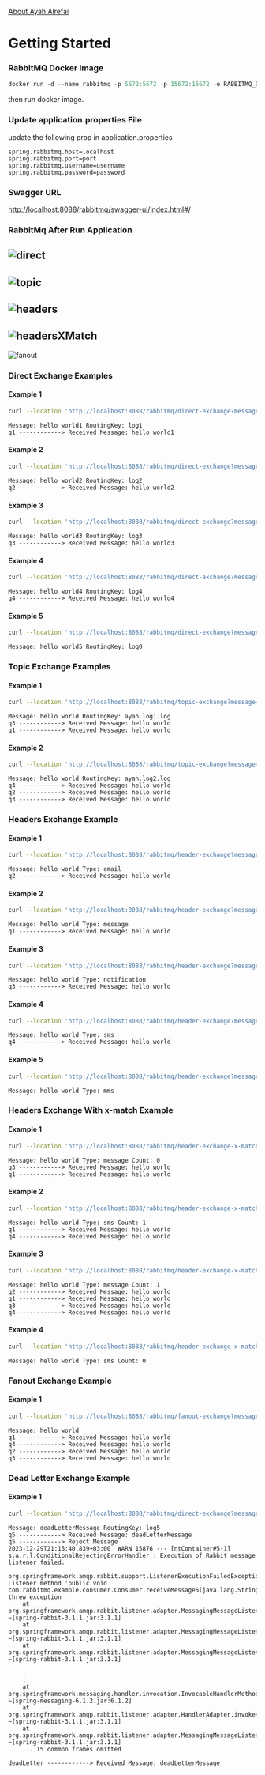 [About Ayah Alrefai](https://github.com/AyahAlrifai/AyahAlrifai/blob/main/README.md)

# Getting Started

### RabbitMQ Docker Image

```powershell
docker run -d --name rabbitmq -p 5672:5672 -p 15672:15672 -e RABBITMQ_DEFAULT_USER=userName -e RABBITMQ_DEFAULT_PASS=password rabbitmq:3.12-management
```
then run docker image.

### Update application.properties File
update the following prop in application.properties

```properties
spring.rabbitmq.host=localhost
spring.rabbitmq.port=port
spring.rabbitmq.username=username
spring.rabbitmq.password=password
```

### Swagger URL

[http://localhost:8088/rabbitmq/swagger-ui/index.html#/](http://localhost:8088/rabbitmq/swagger-ui/index.html#/)

### RabbitMq After Run Application

![direct](./img/direct.png)
---
![topic](./img/topic.png)
---
![headers](./img/headers.png)
---
![headersXMatch](./img/headers_x_match.png)
---
![fanout](./img/fanout.png)

### Direct Exchange Examples

#### Example 1
```bash
curl --location 'http://localhost:8088/rabbitmq/direct-exchange?message=hello%20world1&routingKey=log1'
```

```text
Message: hello world1 RoutingKey: log1
q1 ------------> Received Message: hello world1
```

#### Example 2
```bash
curl --location 'http://localhost:8088/rabbitmq/direct-exchange?message=hello%20world2&routingKey=log2'
```

```text
Message: hello world2 RoutingKey: log2
q2 ------------> Received Message: hello world2
```

#### Example 3
```bash
curl --location 'http://localhost:8088/rabbitmq/direct-exchange?message=hello%20world3&routingKey=log3'
```

```text
Message: hello world3 RoutingKey: log3
q3 ------------> Received Message: hello world3
```

#### Example 4
```bash
curl --location 'http://localhost:8088/rabbitmq/direct-exchange?message=hello%20world4&routingKey=log4'
```

```text
Message: hello world4 RoutingKey: log4
q4 ------------> Received Message: hello world4
```

#### Example 5
```bash
curl --location 'http://localhost:8088/rabbitmq/direct-exchange?message=hello%20world5&routingKey=log0'
```

```text
Message: hello world5 RoutingKey: log0
```

### Topic Exchange Examples

#### Example 1
```bash
curl --location 'http://localhost:8088/rabbitmq/topic-exchange?message=hello%20world&routingKey=ayah.log1.log'
```

```text
Message: hello world RoutingKey: ayah.log1.log
q3 ------------> Received Message: hello world
q1 ------------> Received Message: hello world
```

#### Example 2
```bash
curl --location 'http://localhost:8088/rabbitmq/topic-exchange?message=hello%20world&routingKey=ayah.log2.log'
```

```text
Message: hello world RoutingKey: ayah.log2.log
q4 ------------> Received Message: hello world
q2 ------------> Received Message: hello world
q3 ------------> Received Message: hello world
```

### Headers Exchange Example

#### Example 1
```bash
curl --location 'http://localhost:8088/rabbitmq/header-exchange?message=hello%20world&type=email'
```

```text
Message: hello world Type: email
q2 ------------> Received Message: hello world
```

#### Example 2

```bash
curl --location 'http://localhost:8088/rabbitmq/header-exchange?message=hello%20world&type=message'
```

```text
Message: hello world Type: message
q1 ------------> Received Message: hello world
```

#### Example 3
```bash
curl --location 'http://localhost:8088/rabbitmq/header-exchange?message=hello%20world&type=notification'
```

```text
Message: hello world Type: notification
q3 ------------> Received Message: hello world
```

#### Example 4
```bash
curl --location 'http://localhost:8088/rabbitmq/header-exchange?message=hello%20world&type=sms'
```

```text
Message: hello world Type: sms
q4 ------------> Received Message: hello world
```

#### Example 5
```bash
curl --location 'http://localhost:8088/rabbitmq/header-exchange?message=hello%20world&type=mms'
```

```text
Message: hello world Type: mms
```

### Headers Exchange With x-match Example

#### Example 1
```bash
curl --location 'http://localhost:8088/rabbitmq/header-exchange-x-match?message=hello%20world&type=message&count=0'
```

```text
Message: hello world Type: message Count: 0
q3 ------------> Received Message: hello world
q1 ------------> Received Message: hello world
```

#### Example 2

```bash
curl --location 'http://localhost:8088/rabbitmq/header-exchange-x-match?message=hello%20world&type=sms&count=1'
```

```text
Message: hello world Type: sms Count: 1
q1 ------------> Received Message: hello world
q4 ------------> Received Message: hello world
```

#### Example 3
```bash
curl --location 'http://localhost:8088/rabbitmq/header-exchange-x-match?message=hello%20world&type=message&count=1'
```

```text
Message: hello world Type: message Count: 1
q2 ------------> Received Message: hello world
q1 ------------> Received Message: hello world
q3 ------------> Received Message: hello world
q4 ------------> Received Message: hello world
```

#### Example 4
```bash
curl --location 'http://localhost:8088/rabbitmq/header-exchange-x-match?message=hello%20world&type=sms&count=0'
```

```text
Message: hello world Type: sms Count: 0
```

### Fanout Exchange Example

#### Example 1
```bash
curl --location 'http://localhost:8088/rabbitmq/fanout-exchange?message=hello%20world'
```

```text
Message: hello world
q1 ------------> Received Message: hello world
q4 ------------> Received Message: hello world
q2 ------------> Received Message: hello world
q3 ------------> Received Message: hello world
```

### Dead Letter Exchange Example

#### Example 1
```bash
curl --location 'http://localhost:8088/rabbitmq/direct-exchange?message=deadLetterMessage&routingKey=log5'
```

```text
Message: deadLetterMessage RoutingKey: log5
q5 ------------> Received Message: deadLetterMessage
q5 ------------> Reject Message
2023-12-29T21:15:40.839+03:00  WARN 15876 --- [ntContainer#5-1] s.a.r.l.ConditionalRejectingErrorHandler : Execution of Rabbit message listener failed.

org.springframework.amqp.rabbit.support.ListenerExecutionFailedException: Listener method 'public void com.rabbitmq.example.consumer.Consumer.receiveMessage5(java.lang.String)' threw exception
	at org.springframework.amqp.rabbit.listener.adapter.MessagingMessageListenerAdapter.invokeHandler(MessagingMessageListenerAdapter.java:286) ~[spring-rabbit-3.1.1.jar:3.1.1]
	at org.springframework.amqp.rabbit.listener.adapter.MessagingMessageListenerAdapter.invokeHandlerAndProcessResult(MessagingMessageListenerAdapter.java:224) ~[spring-rabbit-3.1.1.jar:3.1.1]
	at org.springframework.amqp.rabbit.listener.adapter.MessagingMessageListenerAdapter.onMessage(MessagingMessageListenerAdapter.java:149) ~[spring-rabbit-3.1.1.jar:3.1.1]
	.
	.
	.
	at org.springframework.messaging.handler.invocation.InvocableHandlerMethod.invoke(InvocableHandlerMethod.java:119) ~[spring-messaging-6.1.2.jar:6.1.2]
	at org.springframework.amqp.rabbit.listener.adapter.HandlerAdapter.invoke(HandlerAdapter.java:75) ~[spring-rabbit-3.1.1.jar:3.1.1]
	at org.springframework.amqp.rabbit.listener.adapter.MessagingMessageListenerAdapter.invokeHandler(MessagingMessageListenerAdapter.java:277) ~[spring-rabbit-3.1.1.jar:3.1.1]
	... 15 common frames omitted

deadLetter ------------> Received Message: deadLetterMessage
```